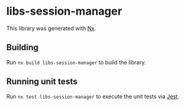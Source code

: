# libs-session-manager

This library was generated with [Nx](https://nx.dev).

## Building

Run `nx build libs-session-manager` to build the library.

## Running unit tests

Run `nx test libs-session-manager` to execute the unit tests via [Jest](https://jestjs.io).
